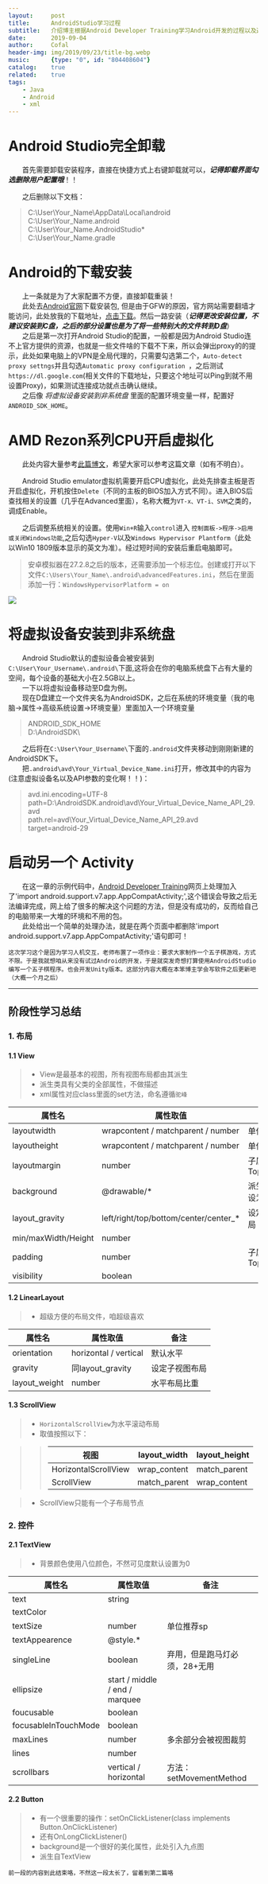 ```yaml
---
layout:     post
title:      AndroidStudio学习过程
subtitle:   介绍博主根据Android Developer Training学习Android开发的过程以及遇到的问题
date:       2019-09-04
author:     Cofal
header-img: img/2019/09/23/title-bg.webp
music:      {type: "0", id: "804408604"}
catalog:    true
related:    true
tags:
    - Java
    - Android
    - xml
---
```

# Android Studio完全卸载
&emsp;&emsp;首先需要卸载安装程序，直接在快捷方式上右键卸载就可以，***记得卸载界面勾选删除用户配置哦***！！  

&emsp;&emsp;之后删除以下文档：
> C:\User\Your_Name\AppData\Local\android<br/>
> C:\User\Your_Name\.android<br/>
> C:\User\Your_Name\.AndroidStudio*<br/>
> C:\User\Your_Name\.gradle<br/>

# Android的下载安装
&emsp;&emsp;上一条就是为了大家配置不方便，直接卸载重装！  
&emsp;&emsp;此处去[Android官网](https://developer.android.com/studio/)下载安装包, 但是由于GFW的原因，官方网站需要翻墙才能访问，此处放我的下载地址，[点击下载](http://cofal.work/%E8%BD%AF%E4%BB%B6%E4%B8%8B%E8%BD%BD/android-studio-ide-191.5791312-windows.exe)。然后一路安装（***记得更改安装位置，不建议安装到C盘，之后的部分设置也是为了将一些特别大的文件转到D盘***）  
&emsp;&emsp;之后是第一次打开Android Studio的配置，一般都是因为Android Studio连不上官方提供的资源，也就是一些文件啥的下载不下来，所以会弹出proxy的的提示，此处如果电脑上的VPN是全局代理的，只需要勾选第二个，`Auto-detect proxy settngs`并且勾选`Automatic proxy configuration `，之后测试`https://dl.google.com`(相关文件的下载地址，只要这个地址可以Ping到就不用设置Proxy)，如果测试连接成功就点击确认继续。  
&emsp;&emsp;之后像 *将虚拟设备安装到非系统盘* 里面的配置环境变量一样，配置好`ANDROID_SDK_HOME`。


# AMD Rezon系列CPU开启虚拟化
&emsp;&emsp;此处内容大量参考[此篇博文](https://blog.csdn.net/ichenwin/article/details/81039816)，希望大家可以参考这篇文章（如有不明白）。  

&emsp;&emsp;Android Studio emulator虚拟机需要开启CPU虚拟化，此处先排查主板是否开启虚拟化，开机按住`Delete`（不同的主板的BIOS加入方式不同）。进入BIOS后查找相关的设置（几乎在Advanced里面），名称大概为`VT-x、VT-i、SVM`之类的，调成Enable。  

&emsp;&emsp;之后调整系统相关的设置。使用`Win+R`输入`control`进入 `控制面板->程序->启用或关闭Windows功能`,之后勾选`Hyper-V`以及`Windows Hypervisor Plantform`（此处以Win10 1809版本显示的英文为准）。经过短时间的安装后重启电脑即可。<br/>
> 安卓模拟器在27.2.8之后的版本，还需要添加一个标志位。创建或打开以下文件`C:\Users\Your_Name\.android\advancedFeatures.ini`，然后在里面添加一行：`WindowsHypervisorPlatform = on`<br/>

 <img src="{{ site.baseurl }}/img/2019/09/04/1.gif">

# 将虚拟设备安装到非系统盘
&emsp;&emsp;Android Studio默认的虚拟设备会被安装到`C:\User\Your_Username\.android\`下面,这将会在你的电脑系统盘下占有大量的空间，每个设备的基础大小在2.5GB以上。<br/>
&emsp;&emsp;一下以将虚拟设备移动至D盘为例。<br/>
&emsp;&emsp;现在D盘建立一个文件夹名为AndroidSDK，之后在系统的环境变量（我的电脑->属性->高级系统设置->环境变量）里面加入一个环境变量
> ANDROID_SDK_HOME<br/>
> D:\AndroidSDK\

&emsp;&emsp;之后将在`C:\User\Your_Username\`下面的`.android`文件夹移动到刚刚新建的AndroidSDK下。<br/>
&emsp;&emsp;把`.android\avd\Your_Virtual_Device_Name.ini`打开，修改其中的内容为(注意虚拟设备名以及API参数的变化啊！！)：
> avd.ini.encoding=UTF-8<br/>
> path=D:\AndroidSDK\.android\avd\Your_Virtual_Device_Name_API_29.avd<br/>
> path.rel=avd\Your_Virtual_Device_Name_API_29.avd<br/>
> target=android-29<br/>


# 启动另一个 Activity
&emsp;&emsp;在这一章的示例代码中，[Android Developer Training](https://developer.android.com/training/)网页上处理加入了'import android.support.v7.app.AppCompatActivity;',这个错误会导致之后无法编译完成，网上给了很多的解决这个问题的方法，但是没有成功的，反而给自己的电脑带来一大堆的环境和不用的包。<br/>
&emsp;&emsp;此处给出一个简单的处理办法，就是在两个页面中都删除'import android.support.v7.app.AppCompatActivity;'语句即可！<br/>

`这次学习这个是因为学习人机交互，老师布置了一项作业：要求大家制作一个五子棋游戏，方式不限。于是我就想咱从来没有试过Android的开发，于是就突发奇想打算使用AndroidStudio编写一个五子棋程序。也会开发Unity版本。这部分内容大概在本笨博主学会写软件之后更新吧（大概一个月之后）`

<hr/>





## 阶段性学习总结

### 1. 布局

#### 1.1 View

> * View是最基本的视图，所有视图布局都由其派生  
> * 派生类具有父类的全部属性，不做描述
> * xml属性对应class里面的set方法，命名遵循`驼峰`

| 属性名 | 属性取值 | 备注 | 
| ------------------- | ------------------------------------- | ----------------------------- | 
| layoutwidth | wrapcontent / matchparent / number | 单位最好为dp |
| layoutheight | wrapcontent / matchparent / number | 单位最好为dp | 
| layoutmargin | number | 子属性：Top,Buttom,Right,Left |
| background | @drawable/* | 派生类需要button属性设为null | 
| layout_gravity | left/right/top/bottom/center/center_* | 设定自己相对父元素布局 |
| min/maxWidth/Height | number | | 
| padding | number | 子属性：Top,Buttom,Right,Left | 
| visibility | boolean | |

#### 1.2 LinearLayout

> * 超级方便的布局文件，咱超级喜欢

| 属性名        | 属性取值              | 备注           | 
| ------------- | --------------------- | -------------- | 
| orientation   | horizontal / vertical | 默认水平       | 
| gravity       | 同layout_gravity      | 设定子视图布局 | 
| layout_weight | number                | 水平布局比重   | 

#### 1.3 ScrollView

> * `HorizontalScrollView`为水平滚动布局
> * 取值按照以下：

> >| 视图                 | layout_width | layout_height |
> >| -------------------- | ------------ | ------------- |
> >| HorizontalScrollView | wrap_content | match_parent  |
> >| ScrollView           | match_parent | wrap_content  |

> * ScrollView只能有一个子布局节点

### 2. 控件

#### 2.1 TextView

> * 背景颜色使用八位颜色，不然可见度默认设置为0

| 属性名               | 属性取值                       | 备注                          |
| -------------------- | ------------------------------ | ----------------------------- |
| text                 | string                         |                               |
| textColor            |                                |                               |
| textSize             | number                         | 单位推荐sp                    |
| textAppearence       | @style.*                       |                               |
| singleLine           | boolean                        | 弃用，但是跑马灯必须，28+无用 |
| ellipsize            | start / middle / end / marquee |                               |
| foucusable           | boolean                        |                               |
| focusableInTouchMode | boolean                        |                               |
| maxLines             | number                         | 多余部分会被视图裁剪          |
| lines                | number                         |                               |
| scrollbars           | vertical / horizontal          | 方法：setMovementMethod       |

#### 2.2 Button

> * 有一个很重要的操作：setOnClickListener(class implements Button.OnClickListener)
> * 还有OnLongClickListener()
> * background是一个很好的美化属性，此处引入九点图
> * 派生自TextView

```
前一段的内容到此结束咯，不然这一段太长了，留着到第二篇咯
```